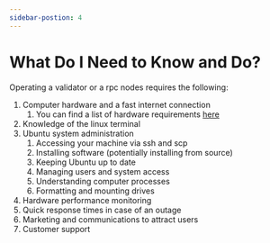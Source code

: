 ```yaml
---
sidebar-postion: 4
---
```


# What Do I Need to Know and Do?

Operating a validator or a rpc nodes requires the following:

1. Computer hardware and a fast internet connection
    1. You can find a list of hardware requirements [here](https://docs.solana.com/running-validator/validator-reqs)
2. Knowledge of the linux terminal
3. Ubuntu system administration
    1. Accessing your machine via ssh and scp
    2. Installing software (potentially installing from source)
    3. Keeping Ubuntu up to date
    4. Managing users and system access
    5. Understanding computer processes
    6. Formatting and mounting drives
4. Hardware performance monitoring
5. Quick response times in case of an outage
6. Marketing and communications to attract users
7. Customer support

